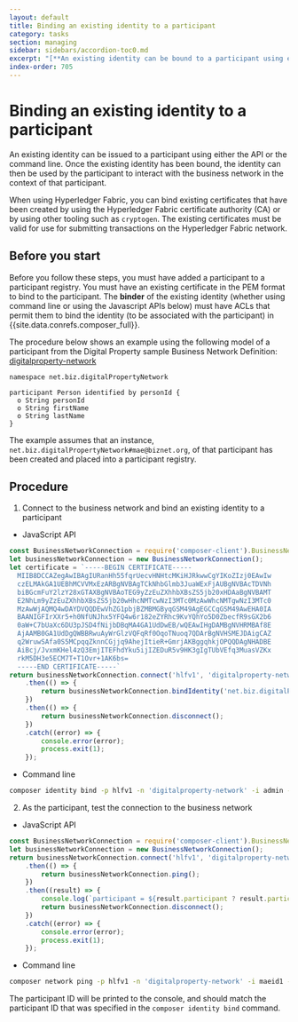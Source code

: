 ```yaml
---
layout: default
title: Binding an existing identity to a participant
category: tasks
section: managing
sidebar: sidebars/accordion-toc0.md
excerpt: "[**An existing identity can be bound to a participant using either the API or the command line**](../managing/identity-issue.html). Once an existing identity has been bound, the identity can then be used by the participant to interact with the business network in the context of that participant."
index-order: 705
---
```


# Binding an existing identity to a participant

An existing identity can be issued to a participant using either the API or the command line.
Once the existing identity has been bound, the identity can then be used by the participant
to interact with the business network in the context of that participant.

When using Hyperledger Fabric, you can bind existing certificates that have been created
by using the Hyperledger Fabric certificate authority (CA) or by using other tooling such
as `cryptogen`. The existing certificates must be valid for use for submitting transactions
on the Hyperledger Fabric network.

## Before you start

Before you follow these steps, you must have added a participant to a participant
registry. You must have an existing certificate in the PEM format to bind to the
participant. The **binder** of the existing identity (whether using command line or
using the Javascript APIs below) must have ACLs that permit them to bind the identity
(to be associated with the participant) in {{site.data.conrefs.composer_full}}.

The procedure below shows an example using the following model of a participant
from the Digital Property sample Business Network Definition: [digitalproperty-network](https://www.npmjs.com/package/digitalproperty-network)

```
namespace net.biz.digitalPropertyNetwork

participant Person identified by personId {
  o String personId
  o String firstName
  o String lastName
}
```

The example assumes that an instance, `net.biz.digitalPropertyNetwork#mae@biznet.org`,
of that participant has been created and placed into a participant registry.

## Procedure

1. Connect to the business network and bind an existing identity to a participant
  * JavaScript API

  ```javascript
  const BusinessNetworkConnection = require('composer-client').BusinessNetworkConnection;
  let businessNetworkConnection = new BusinessNetworkConnection();
  let certificate = `-----BEGIN CERTIFICATE-----
    MIIB8DCCAZegAwIBAgIURanHh55fqrUecvHNHtcMKiHJRkwwCgYIKoZIzj0EAwIw
    czELMAkGA1UEBhMCVVMxEzARBgNVBAgTCkNhbGlmb3JuaWExFjAUBgNVBAcTDVNh
    biBGcmFuY2lzY28xGTAXBgNVBAoTEG9yZzEuZXhhbXBsZS5jb20xHDAaBgNVBAMT
    E2NhLm9yZzEuZXhhbXBsZS5jb20wHhcNMTcwNzI3MTc0MzAwWhcNMTgwNzI3MTc0
    MzAwWjAQMQ4wDAYDVQQDEwVhZG1pbjBZMBMGByqGSM49AgEGCCqGSM49AwEHA0IA
    BAANIGFIrXXr5+h0NfUNJhx5YFQ4w6r182eZYRhc9KvYQhYo5D0ZbecfR9sGX2b6
    0aW+C7bUaXc6DU3pJSD4fNijbDBqMA4GA1UdDwEB/wQEAwIHgDAMBgNVHRMBAf8E
    AjAAMB0GA1UdDgQWBBRwuAyWrGlzVQFqRf0OqoTNuoq7QDArBgNVHSMEJDAigCAZ
    q2WruwSAfa0S5MCpqqZknnCGjjq9AhejItieR+GmrjAKBggqhkjOPQQDAgNHADBE
    AiBcj/JvxmKHel4zQ3EmjITEFhdYku5ijIZEDuR5v9HK3gIgTUbVEfq3MuasVZKx
    rkM5DH3e5ECM7T+T1Ovr+1AK6bs=
    -----END CERTIFICATE-----`
  return businessNetworkConnection.connect('hlfv1', 'digitalproperty-network', 'admin', 'adminpw')
      .then(() => {
          return businessNetworkConnection.bindIdentity('net.biz.digitalPropertyNetwork.Person#mae@biznet.org', certificate)
      })
      .then(() => {
          return businessNetworkConnection.disconnect();
      })
      .catch((error) => {
          console.error(error);
          process.exit(1);
      });
  ```
  * Command line

  ```bash
  composer identity bind -p hlfv1 -n 'digitalproperty-network' -i admin -s adminpw -c /tmp/cert.pem -a "resource:net.biz.digitalPropertyNetwork.Person#mae@biznet.org"
  ```

2. As the participant, test the connection to the business network
  * JavaScript API

  ```javascript
  const BusinessNetworkConnection = require('composer-client').BusinessNetworkConnection;
  let businessNetworkConnection = new BusinessNetworkConnection();
  return businessNetworkConnection.connect('hlfv1', 'digitalproperty-network', 'maeid1', 'RJJmlOpvNVRV')
      .then(() => {
          return businessNetworkConnection.ping();
      })
      .then((result) => {
          console.log(`participant = ${result.participant ? result.participant : '<no participant found>'}`);
          return businessNetworkConnection.disconnect();
      })
      .catch((error) => {
          console.error(error);
          process.exit(1);
      });
  ```

  * Command line

  ```bash
  composer network ping -p hlfv1 -n 'digitalproperty-network' -i maeid1 -s RJJmlOpvNVRV
  ```

  The participant ID will be printed to the console, and should match the participant
  ID that was specified in the `composer identity bind` command.
